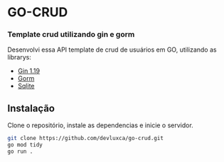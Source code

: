 # GO-CRUD
### Template crud utilizando gin e gorm

Desenvolvi essa API template de crud de usuários em GO, utilizando as librarys:
- [Gin 1.19](https://gin-gonic.com/)
- [Gorm](https://gorm.io/)
- [Sqlite](https://www.sqlite.org/index.html)

## Instalação

Clone o repositório, instale as dependencias e inicie o servidor.

```sh
git clone https://github.com/devluxca/go-crud.git
go mod tidy
go run .
```

